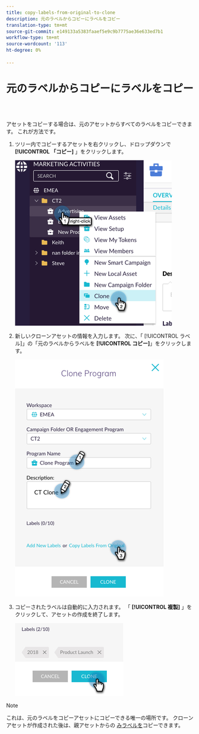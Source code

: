 ```yaml
---
title: copy-labels-from-original-to-clone
description: 元のラベルからコピーにラベルをコピー
translation-type: tm+mt
source-git-commit: e149133a5383faaef5e9c9b7775ae36e633ed7b1
workflow-type: tm+mt
source-wordcount: '113'
ht-degree: 0%

---
```



# 元のラベルからコピーにラベルをコピー

<br> 

アセットをコピーする場合は、元のアセットからすべてのラベルをコピーできます。 これが方法です。

1. ツリー内でコピーするアセットを右クリックし、ドロップダウンで **[!UICONTROL 「コピー]** 」をクリックします。

   ![イメージ1](/help/sky/assets/labels/copy-labels-from-original-to-clone/copy-labels-from-original-to-clone-1.jpg)

1. 新しいクローンアセットの情報を入力します。 次に、「 [!UICONTROL ラベル]」の「元のラベルからラベルを **[!UICONTROL コピー]**」をクリックします。

   ![イメージ2](/help/sky/assets/labels/copy-labels-from-original-to-clone/copy-labels-from-original-to-clone-2.jpg)

1. コピーされたラベルは自動的に入力されます。 「 **[!UICONTROL 複製]** 」をクリックして、アセットの作成を終了します。

   ![イメージ3](/help/sky/assets/labels/copy-labels-from-original-to-clone/copy-labels-from-original-to-clone-3.jpg)

>[!NOTE]
>
>これは、元のラベルをコピーアセットにコピーできる唯一の場所です。 クローンアセットが作成された後は、親アセットからの [みラベルを](/help/sky/copy-labels-from-parent-to-child.md)コピーできます。
